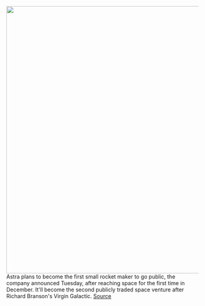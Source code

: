 <img src='https://cdn.vox-cdn.com/thumbor/3Pyu7HKtCsykke_g86iqpEBnFAE=/0x0:2048x1365/1200x800/filters:focal(1198x436:1524x762)/cdn.vox-cdn.com/uploads/chorus_image/image/68756439/EpedCU2XIAIwTiJ.0.jpeg' width='700px' /><br/>
Astra plans to become the first small rocket maker to go public, the company announced Tuesday, after reaching space for the first time in December. It'll become the second publicly traded space venture after Richard Branson's Virgin Galactic.
<a href='https://www.theverge.com/2021/2/2/22262004/astra-rocket-launch-startup-spac'> Source <a/>